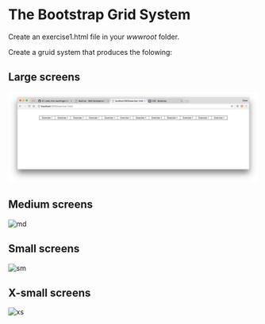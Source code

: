 # The Bootstrap Grid System

Create an exercise1.html file in your _wwwroot_ folder.

Create a gruid system that produces the folowing:

## Large screens

![lg](https://github.com/keacore/07_RepositoriesViewModels/blob/master/Exercises/img/Screen%20Shot%202017-04-19%20at%2022.35.49.png)

## Medium screens
![md]()

## Small screens
![sm]()

## X-small screens
![xs]()
